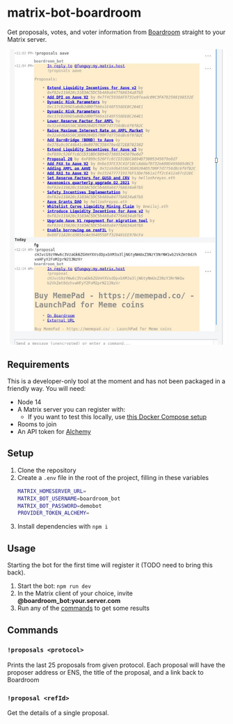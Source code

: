# matrix-bot-boardroom

Get proposals, votes, and voter information from [Boardroom](https://boardroom.info/) straight to your Matrix server.

![the !proposals and !proposal commands](docs/bot-proposals.jpg)

## Requirements

This is a developer-only tool at the moment and has not been packaged in a friendly way. You will need:

* Node 14
* A Matrix server you can register with:
  * If you want to test this locally, use [this Docker Compose setup](https://github.com/0xcharchar/matrix-synapse-server-docker-compose)
* Rooms to join
* An API token for [Alchemy](https://www.alchemy.com/)

## Setup

1. Clone the repository
2. Create a `.env` file in the root of the project, filling in these variables
    ```sh
    MATRIX_HOMESERVER_URL=
    MATRIX_BOT_USERNAME=boardroom_bot
    MATRIX_BOT_PASSWORD=demobot
    PROVIDER_TOKEN_ALCHEMY=
    ```
3. Install dependencies with `npm i`

## Usage

Starting the bot for the first time will register it (TODO need to bring this back).

1. Start the bot: `npm run dev`
2. In the Matrix client of your choice, invite **@boardroom_bot:your.server.com**
3. Run any of the [commands](#commands) to get some results

## Commands

### `!proposals <protocol>`

Prints the last 25 proposals from given protocol. Each proposal will have the proposer address or ENS, the title of the proposal, and a link back to Boardroom

### `!proposal <refId>`

Get the details of a single proposal.

